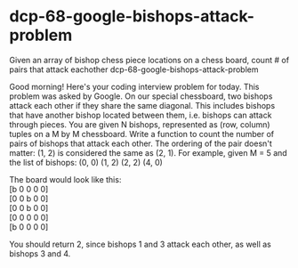 # dcp-68-google-bishops-attack-problem
Given an array of bishop chess piece locations on a chess board, count # of pairs that attack eachother
dcp-68-google-bishops-attack-problem

Good morning! Here's your coding interview problem for today.
This problem was asked by Google.
On our special chessboard, two bishops attack each other if they share the same diagonal. This includes bishops that have another bishop located between them, i.e. bishops can attack through pieces.
You are given N bishops, represented as (row, column) tuples on a M by M chessboard. Write a function to count the number of pairs of bishops that attack each other. The ordering of the pair doesn't matter: (1, 2) is considered the same as (2, 1).
For example, given M = 5 and the list of bishops:
  (0, 0)
  (1, 2)
  (2, 2)
  (4, 0)
  
The board would look like this:  
[b 0 0 0 0]  
[0 0 b 0 0]  
[0 0 b 0 0]  
[0 0 0 0 0]  
[b 0 0 0 0]  
  
You should return 2, since bishops 1 and 3 attack each other, as well as bishops 3 and 4.
